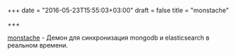 +++
date = "2016-05-23T15:55:03+03:00"
draft = false
title = "monstache"

+++

<p><a href="https://github.com/rwynn/monstache">monstache</a>&nbsp;- Демон для синхронизация mongodb и elasticsearch&nbsp;в реальном времени.</p>

